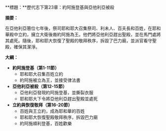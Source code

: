 **標題：**歷代志下第23章：約阿施登基與亞他利亞被殺

**摘要：**

在亞他利亞篡位七年後，祭司耶和耶大召集祭司、利未人、百夫長和百姓，在耶和華殿中立約，擁立大衛後裔約阿施為王。他們將亞他利亞趕出聖殿，並在馬門處將其處死。隨後，耶和耶大恢復了聖殿的敬拜秩序，拆毀了巴力廟，並派官看守聖殿，確保其潔淨。

**大綱：**

* **約阿施登基（第1-11節）**
    * 耶和耶大召集百姓立約
    * 約阿施被立為王，並接受律法書
* **亞他利亞被殺（第12-15節）**
    * 亞他利亞發現約阿施登基，並撕裂衣服
    * 耶和耶大下令將亞他利亞趕出聖殿並處死
* **立約與恢復敬拜（第16-20節）**
    * 百姓與王立約，成為耶和華的百姓
    * 耶和耶大恢復聖殿敬拜秩序，拆毀巴力廟
    * 約阿施順利登基，百姓歡樂